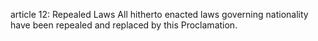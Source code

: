 article 12: Repealed Laws
All hitherto enacted laws governing nationality have been repealed and replaced by this Proclamation.
<ul>
</ul>